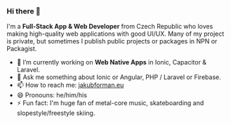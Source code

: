 ### Hi there 👋

I'm a **Full-Stack App & Web Developer** from Czech Republic who loves making high-quality web applications with good UI/UX. Many of my project is private, but sometimes I publish public projects or packages in NPN or Packagist.

- 🔭 I’m currently working on **Web Native Apps** in Ionic, Capacitor & Laravel.
- 💬 Ask me something about Ionic or Angular, PHP / Laravel or Firebase.
- 📫 How to reach me: [jakubforman.eu](https://jakubforman.eu)
- 😄 Pronouns: he/him/his
- ⚡ Fun fact: I'm huge fan of metal-core music, skateboarding and slopestyle/freestyle skiing.

